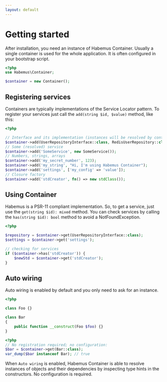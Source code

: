 ```yaml
---
layout: default
---
```

# Getting started

After installation, you need an instance of Habemus Container. Usually a single container is used for the whole application. It is often configured in your bootstrap script.

```php
<?php
use Habemus\Container;

$container = new Container();
```

## Registering services

Containers are typically implementations of the Service Locator pattern. To register your services just call the `add(string $id, $value)` method, like this:

```php
<?php

// Interface and its implementation (instances will be resolved by container)
$container->add(UserRepositoryInterface::class, RedisUserRepository::class);
// Some (resolved) service 
$container->add('SomeService', new SomeService());
// Numbers, strings, arrays
$container->add('my_secret_number', 123);
$container->add('my_string', "Hi, I'm using Habemus Container");
$container->add('settings', ['my_config' => 'value']);
// Closure factory
$container->add('stdCreator', fn() => new stdClass());
```

## Using Container

Habemus is a PSR-11 compliant implementation. So, to get a service, just use the `get(string $id): mixed` method. You can check services by calling the `has(string $id): bool` method to avoid a NotFoundException.

```php
<?php

$repository = $container->get(UserRepositoryInterface::class);
$settings = $container->get('settings');

// checking for services
if ($container->has('stdCreator')) {
    $newStd = $container->get('stdCreator');
}
```
## Auto wiring

Auto wiring is enabled by default and you only need to ask for an instance.

```php
<?php

class Foo {}

class Bar
{
    public function __construct(Foo $foo) {}
}
```

```php
<?php
// No registration required; no configuration:
$bar = $container->get(Bar::class); 
var_dump($bar instanceof Bar); // true
```
When `Auto wiring` is enabled, Habemus Container is able to resolve instances of objects and their dependencies by inspecting type hints in the constructors. No configuration is required.
